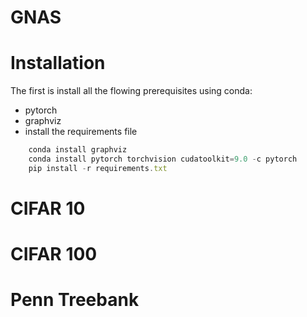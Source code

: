# GNAS

# Installation
The first is install all the flowing prerequisites using conda:
* pytorch
* graphviz
* install the requirements file

```javascript
    conda install graphviz
    conda install pytorch torchvision cudatoolkit=9.0 -c pytorch
    pip install -r requirements.txt
```
# CIFAR 10

# CIFAR 100

# Penn Treebank
